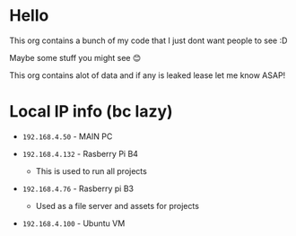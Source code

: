 # Hello

This org contains a bunch of my code that I just dont want people to see :D

Maybe some stuff you might see :blush:

This org contains alot of data and if any is leaked lease let me know ASAP!

# Local IP info (bc lazy)

- `192.168.4.50` - MAIN PC

- `192.168.4.132` - Rasberry Pi B4
  - This is used to run all projects

- `192.168.4.76` - Rasberry pi B3
  - Used as a file server and assets for projects

- `192.168.4.100` - Ubuntu VM
